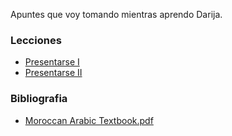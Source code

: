 Apuntes que voy tomando mientras aprendo Darija.

### Lecciones
- [Presentarse I](lecciones/presentarse-I.md)
- [Presentarse II](lecciones/presentarse-II.md)

### Bibliografia
- [Moroccan Arabic Textbook.pdf](./bibliografia/MoroccanArabicText.pdf)


